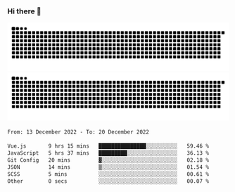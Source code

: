 ### Hi there 👋

![GitHub Snake Light](https://raw.githubusercontent.com/jichangee/jichangee/output/github-snake.svg#gh-light-mode-only)
![GitHub Snake dark](https://raw.githubusercontent.com/jichangee/jichangee/output/github-snake-dark.svg#gh-dark-mode-only)

<!--START_SECTION:waka-->

```text
From: 13 December 2022 - To: 20 December 2022

Vue.js       9 hrs 15 mins   ███████████████░░░░░░░░░░   59.46 %
JavaScript   5 hrs 37 mins   █████████░░░░░░░░░░░░░░░░   36.13 %
Git Config   20 mins         ▓░░░░░░░░░░░░░░░░░░░░░░░░   02.18 %
JSON         14 mins         ▒░░░░░░░░░░░░░░░░░░░░░░░░   01.54 %
SCSS         5 mins          ░░░░░░░░░░░░░░░░░░░░░░░░░   00.61 %
Other        0 secs          ░░░░░░░░░░░░░░░░░░░░░░░░░   00.07 %
```

<!--END_SECTION:waka-->

<!--
![GitHub Snake Light](github-snake.svg#gh-light-mode-only)
![GitHub Snake dark](github-snake-dark.svg#gh-dark-mode-only)
-->

<!--
**jichangee/jichangee** is a ✨ _special_ ✨ repository because its `README.md` (this file) appears on your GitHub profile.

Here are some ideas to get you started:

- 🔭 I’m currently working on ...
- 🌱 I’m currently learning ...
- 👯 I’m looking to collaborate on ...
- 🤔 I’m looking for help with ...
- 💬 Ask me about ...
- 📫 How to reach me: ...
- 😄 Pronouns: ...
- ⚡ Fun fact: ...
-->
